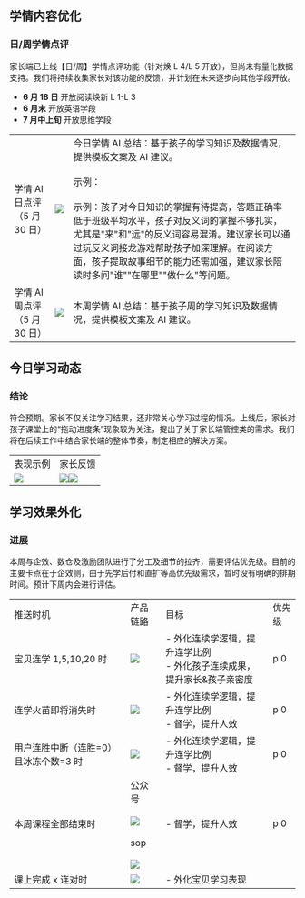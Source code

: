 
## 学情内容优化

### 日/周学情点评

家长端已上线【日/周】学情点评功能（针对焕 L 4/L 5 开放），但尚未有量化数据支持。我们将持续收集家长对该功能的反馈，并计划在未来逐步向其他学段开放。

- **6 月 18 日** 开放阅读焕新 L 1-L 3
- **6 月末** 开放英语学段
- **7 月中上旬** 开放思维学段

|                     |                                                                                                          |                                                                                                                                                                                                       |
| ------------------- | -------------------------------------------------------------------------------------------------------- | ----------------------------------------------------------------------------------------------------------------------------------------------------------------------------------------------------- |
| 学情 AI 日点评（5 月 30 日） | ![](https://static.dingtalk.com/media/lALPD1Iyd-YJN7rNBeTNAXc_375_1508.png_810x10000.jpg?bizType=report) | 今日学情 AI 总结：基于孩子的学习知识及数据情况，提供模板文案及 AI 建议。<br><br>示例：<br><br>示例：孩子对今日知识的掌握有待提高，答题正确率低于班级平均水平，孩子对反义词的掌握不够扎实，尤其是"来"和"远"的反义词容易混淆。建议家长可以通过玩反义词接龙游戏帮助孩子加深理解。在阅读方面，孩子提取故事细节的能力还需加强，建议家长陪读时多问"谁""在哪里""做什么"等问题。 |
| 学情 AI 周点评（5 月 30 日） | ![](https://static.dingtalk.com/media/lALPD1za89q9clTNBeXNAXc_375_1509.png_810x10000.jpg?bizType=report) | 本周学情 AI 总结：基于孩子周的学习知识及数据情况，提供模板文案及 AI 建议。                                                                                                                                                             |

## 今日学习动态

### 结论

符合预期。家长不仅关注学习结果，还非常关心学习过程的情况。上线后，家长对孩子课堂上的“拖动进度条”现象较为关注，提出了关于家长端管控类的需求。我们将在后续工作中结合家长端的整体节奏，制定相应的解决方案。

|   |   |
|---|---|
|表现示例|家长反馈|
|![](https://static.dingtalk.com/media/lALPD1Iyd_WVfxLNAhzNAdY_470_540.png_810x10000.jpg?bizType=report)|![](https://static.dingtalk.com/media/lALPD0P8fWJ66w3NBdrNA-o_1002_1498.png_810x10000.jpg?bizType=report)![](https://static.dingtalk.com/media/lALPD0sXeqwIve_NBAjNBIY_1158_1032.png_810x10000.jpg?bizType=report)|

## 学习效果外化

### 进展

本周与企效、数仓及激励团队进行了分工及细节的拉齐，需要评估优先级。目前的主要卡点在于企效侧，由于先学后付和直扩等高优先级需求，暂时没有明确的排期时间。预计下周内会进行评估。

|   |   |   |   |
|---|---|---|---|
|推送时机|产品链路|目标|优先级|
|宝贝连学 1,5,10,20 时|![](https://static.dingtalk.com/media/lALPM2rOMBE0jD3NLRjNK5A_11152_11544.png?bizType=report)|- 外化连续学逻辑，提升连学比例<br>- 外化孩子连续成果，提升家长&孩子亲密度|p 0|
|连学火苗即将消失时|![](https://static.dingtalk.com/media/lALPD1W_9pEweVTNLRjNK5A_11152_11544.png?bizType=report)|- 外化连续学逻辑，提升连学比例<br>- 督学，提升人效|p 0|
|用户连胜中断（连胜=0）且冰冻个数=3 时|![](https://static.dingtalk.com/media/lALPD2P18SRK1_3NLRjNK5A_11152_11544.png?bizType=report)|- 外化连续学逻辑，提升连学比例<br>- 督学，提升人效|p 0|
|本周课程全部结束时|公众号<br><br>![](https://static.dingtalk.com/media/lALPD1lNdTX3W3vNLRjNLfs_11771_11544.png?bizType=report)<br><br>sop<br><br>![](https://static.dingtalk.com/media/lALPM2OzMsenjDzNLRjNLfs_11771_11544.png?bizType=report)|- 督学，提升人效|p 0|
|课上完成 x 连对时|![](https://static.dingtalk.com/media/lALPD2P18SRKgOHNLRjNK5A_11152_11544.png?bizType=report)|- 外化宝贝学习表现||
